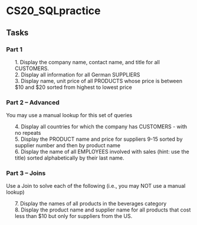 # CS20_SQLpractice
## Tasks
### Part 1
<ul>
<t> 1. Display the company name, contact name, and title for all CUSTOMERS. <br>
<t> 2. Display all information for all German SUPPLIERS <br>
<t> 3. Display name, unit price of all PRODUCTS whose price is between $10 and $20 sorted from highest to lowest price
</ul>

### Part 2 – Advanced
You may use a manual lookup for this set of queries
<ul>
<t> 4. Display all countries for which the company has CUSTOMERS - with no repeats <br>
<t> 5. Display the PRODUCT name and price for suppliers 9-15 sorted by supplier number and then by product name <br>
<t> 6. Display the name of all EMPLOYEES involved with sales (hint: use the title) sorted alphabetically by their last name.
</ul>

### Part 3 – Joins
Use a Join to solve each of the following (i.e., you may NOT use a manual lookup)
<ul>
<t> 7. Display the names of all products in the beverages category <br>
<t> 8. Display the product name and supplier name for all products that cost less than $10 but only for suppliers from the US.
</ul>
